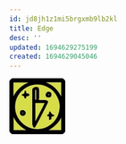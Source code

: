 ```yaml
---
id: jd8jh1z1mi5brgxmb9lb2kl
title: Edge
desc: ''
updated: 1694629275199
created: 1694629045046
---
```

![Edge Icon](assets/edge-icon.png)

